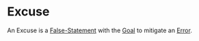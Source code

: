 # Excuse

An Excuse is a [False-Statement](600142.md) with the [Goal](60058.md) to mitigate an [Error](60074.md).
